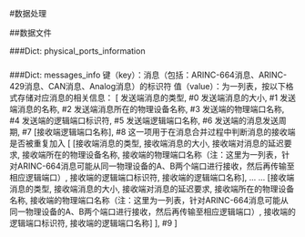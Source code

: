 #数据处理

##数据文件

###Dict: physical_ports_information

###

###

###Dict: messages_info
键（key）：消息（包括：ARINC-664消息、ARINC-429消息、CAN消息、Analog消息）的标识符
值（value）：为一列表，按以下格式存储对应消息的相关信息：
    [
        发送端消息的类型, #0
        发送端消息的大小, #1
        发送端消息的名称, #2
        发送端消息所在的物理设备名称, #3
        发送端的物理端口名称, #4
        发送端的逻辑端口标识符, #5
        发送端逻辑端口名称, #6
        发送端的消息发送周期, #7
        [接收端逻辑端口名称], #8 这一项用于在消息合并过程中判断消息的接收端是否被重复加入
        [
            [接收端消息的类型, 接收端消息的大小, 接收端对消息的延迟要求, 接收端所在的物理设备名称, 接收端的物理端口名称（注：这里为一列表，针对ARINC-664消息可能从同一物理设备的A、B两个端口进行接收，然后再传输至相应逻辑端口）, 接收端的逻辑端口标识符, 接收端的逻辑端口名称],
            ... ...
            [接收端消息的类型, 接收端消息的大小, 接收端对消息的延迟要求, 接收端所在的物理设备名称, 接收端的物理端口名称（注：这里为一列表，针对ARINC-664消息可能从同一物理设备的A、B两个端口进行接收，然后再传输至相应逻辑端口）, 接收端的逻辑端口标识符, 接收端的逻辑端口名称]
        ], #9
    ]

